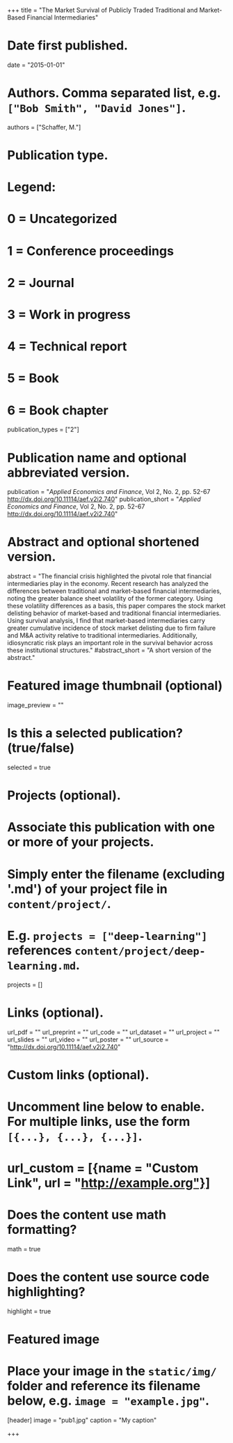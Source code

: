 +++
title = "The Market Survival of Publicly Traded Traditional and Market-Based Financial Intermediaries"

# Date first published.
date = "2015-01-01"

# Authors. Comma separated list, e.g. `["Bob Smith", "David Jones"]`.
authors = ["Schaffer, M."]

# Publication type.
# Legend:
# 0 = Uncategorized
# 1 = Conference proceedings
# 2 = Journal
# 3 = Work in progress
# 4 = Technical report
# 5 = Book
# 6 = Book chapter
publication_types = ["2"]

# Publication name and optional abbreviated version.
publication = "*Applied Economics and Finance*, Vol 2, No. 2, pp. 52-67  http://dx.doi.org/10.11114/aef.v2i2.740"
publication_short = "*Applied Economics and Finance*, Vol 2, No. 2, pp. 52-67  http://dx.doi.org/10.11114/aef.v2i2.740"

# Abstract and optional shortened version.
abstract = "The financial crisis highlighted the pivotal role that financial intermediaries play in the economy. Recent research has analyzed the differences between traditional and market-based financial intermediaries, noting the greater balance sheet volatility of the former category. Using these volatility differences as a basis, this paper compares the stock market delisting behavior of market-based and traditional financial intermediaries. Using survival analysis, I find that market-based intermediaries carry greater cumulative incidence of stock market delisting due to firm failure and M&A activity relative to traditional intermediaries. Additionally, idiosyncratic risk plays an important role in the survival behavior across these institutional structures."
#abstract_short = "A short version of the abstract."

# Featured image thumbnail (optional)
image_preview = ""

# Is this a selected publication? (true/false)
selected = true

# Projects (optional).
#   Associate this publication with one or more of your projects.
#   Simply enter the filename (excluding '.md') of your project file in `content/project/`.
#   E.g. `projects = ["deep-learning"]` references `content/project/deep-learning.md`.
projects = []

# Links (optional).
url_pdf = ""
url_preprint = ""
url_code = ""
url_dataset = ""
url_project = ""
url_slides = ""
url_video = ""
url_poster = ""
url_source = "http://dx.doi.org/10.11114/aef.v2i2.740"

# Custom links (optional).
#   Uncomment line below to enable. For multiple links, use the form `[{...}, {...}, {...}]`.
# url_custom = [{name = "Custom Link", url = "http://example.org"}]

# Does the content use math formatting?
math = true

# Does the content use source code highlighting?
highlight = true

# Featured image
# Place your image in the `static/img/` folder and reference its filename below, e.g. `image = "example.jpg"`.
[header]
image = "pub1.jpg"
caption = "My caption"

+++
